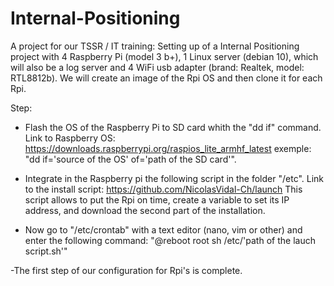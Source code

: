 # Internal-Positioning
A project for our TSSR / IT training:
Setting up of a Internal Positioning project with 4 Raspberry Pi (model 3 b+), 1 Linux server (debian 10), which will also be a log server and 4 WiFi usb adapter (brand: Realtek, model: RTL8812b).
We will create an image of the Rpi OS and then clone it for each Rpi.

Step:

- Flash the OS of the Raspberry Pi to SD card whith the "dd if" command.
Link to Raspberry OS:
https://downloads.raspberrypi.org/raspios_lite_armhf_latest
exemple:
"dd if='source of the OS' of='path of the SD card'".

- Integrate in the Raspberry pi the following script in the folder "/etc".
Link to the install script:
https://github.com/NicolasVidal-Ch/launch
This script allows to put the Rpi on time, create a variable to set its IP address, and download the second part of the installation.

- Now go to "/etc/crontab" with a text editor (nano, vim or other) and enter the following command:
"@reboot root sh /etc/'path of the lauch script.sh'"

-The first step of our configuration for Rpi's is complete.



